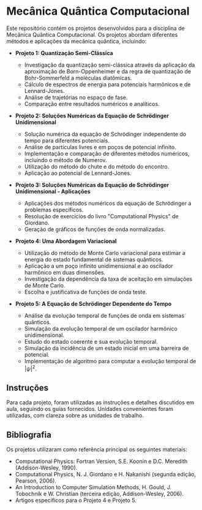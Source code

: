 # Mecânica Quântica Computacional

Este repositório contém os projetos desenvolvidos para a disciplina de Mecânica Quântica Computacional. Os projetos abordam diferentes métodos e aplicações da mecânica quântica, incluindo:

* **Projeto 1: Quantização Semi-Clássica**
    * Investigação da quantização semi-clássica através da aplicação da aproximação de Born-Oppenheimer e da regra de quantização de Bohr-Sommerfeld a moléculas diatômicas.
    * Cálculo de espectros de energia para potenciais harmônicos e de Lennard-Jones.
    * Análise de trajetórias no espaço de fase.
    * Comparação entre resultados numéricos e analíticos.

* **Projeto 2: Soluções Numéricas da Equação de Schrödinger Unidimensional**
    * Solução numérica da equação de Schrödinger independente do tempo para diferentes potenciais.
    * Análise de partículas livres e em poços de potencial infinito.
    * Implementação e comparação de diferentes métodos numéricos, incluindo o método de Numerov.
    * Utilização do método do chute e do método do encontro.
    * Aplicação ao potencial de Lennard-Jones.

* **Projeto 3: Soluções Numéricas da Equação de Schrödinger Unidimensional - Aplicações**
    * Aplicações dos métodos numéricos da equação de Schrödinger a problemas específicos.
    * Resolução de exercícios do livro "Computational Physics" de Giordano.
    * Geração de gráficos de funções de onda normalizadas.

* **Projeto 4: Uma Abordagem Variacional**
    * Utilização do método de Monte Carlo variacional para estimar a energia do estado fundamental de sistemas quânticos.
    * Aplicação a um poço infinito unidimensional e ao oscilador harmônico em duas dimensões.
    * Investigação da dependência da taxa de aceitação em simulações de Monte Carlo.
    * Escolha e justificativa de funções de onda teste.

* **Projeto 5: A Equação de Schrödinger Dependente do Tempo**
    * Análise da evolução temporal de funções de onda em sistemas quânticos.
    * Simulação da evolução temporal de um oscilador harmônico unidimensional.
    * Estudo do estado coerente e sua evolução temporal.
    * Simulação da incidência de um estado inicial em uma barreira de potencial.
    * Implementação de algoritmo para computar a evolução temporal de $|\psi|^{2}$. 

## Instruções

Para cada projeto, foram utilizadas as instruções e detalhes discutidos em aula, seguindo os guias fornecidos. Unidades convenientes foram utilizadas, com clareza sobre as unidades de trabalho. 

## Bibliografia

Os projetos utilizaram como referência principal os seguintes materiais:

* Computational Physics: Fortran Version, S.E. Koonin e D.C. Meredith (Addison-Wesley, 1990).
* Computational Physics, N. J. Giordano e H. Nakanishi (segunda edição, Pearson, 2006).
* An Introduction to Computer Simulation Methods, H. Gould, J. Tobochnik e W. Christian (terceira edição, Addison-Wesley, 2006).
* Artigos específicos para o Projeto 4 e Projeto 5.
